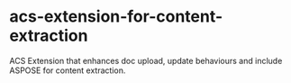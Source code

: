 # acs-extension-for-content-extraction
ACS Extension that enhances doc upload, update behaviours and include ASPOSE for content extraction.
